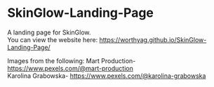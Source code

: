 # SkinGlow-Landing-Page
A landing page for SkinGlow.  
You can view the website here: https://worthyag.github.io/SkinGlow-Landing-Page/  
   
Images from the following: 
Mart Production- https://www.pexels.com/@mart-production  
Karolina Grabowska- https://www.pexels.com/@karolina-grabowska
